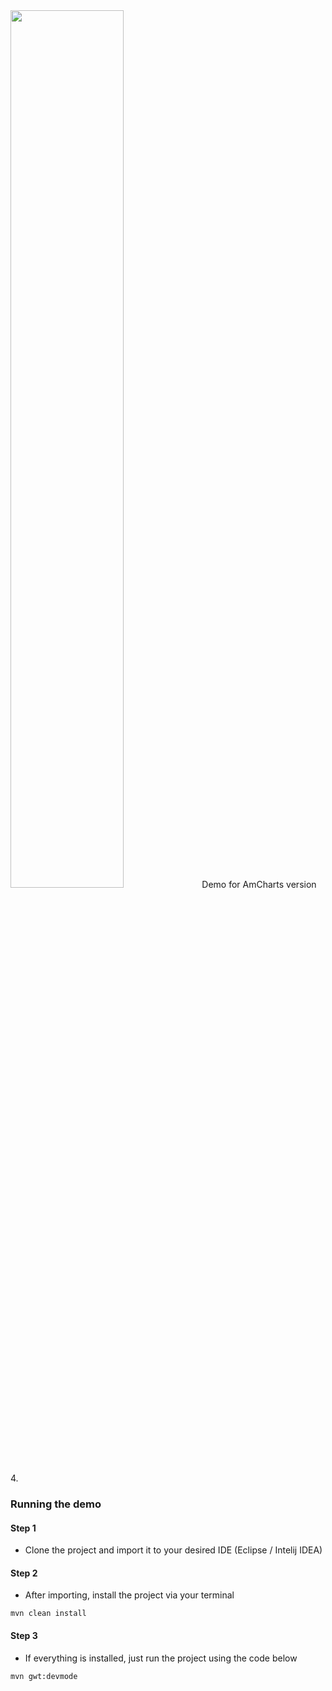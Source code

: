 <img src="https://i.imgur.com/1q1K6BU.png" width="60%"/>
Demo for AmCharts version 4.


### Running the demo
#### Step 1
- Clone the project and import it to your desired IDE (Eclipse / Intelij IDEA)

#### Step 2
- After importing, install the project via your terminal

``` mvn clean install ```

#### Step 3
- If everything is installed, just run the project using the code below

``` mvn gwt:devmode ```
